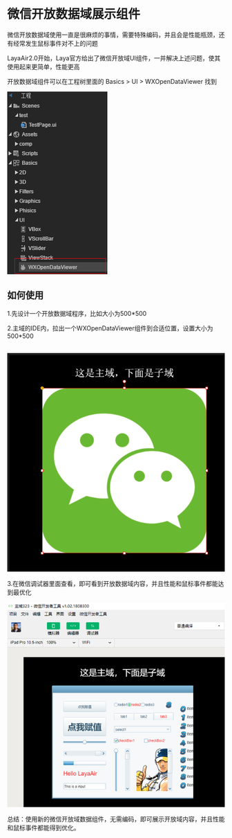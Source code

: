 # 微信开放数据域展示组件

​	微信开放数据域使用一直是很麻烦的事情，需要特殊编码，并且会是性能瓶颈，还有经常发生鼠标事件对不上的问题

LayaAir2.0开始，Laya官方给出了微信开放域UI组件，一并解决上述问题，使其使用起来更简单，性能更高

开放数据域组件可以在工程树里面的 Basics > UI > WXOpenDataViewer 找到

![wx1](imgs/wx1.png)



## 如何使用

1.先设计一个开放数据域程序，比如大小为500*500

2.主域的IDE内，拉出一个WXOpenDataViewer组件到合适位置，设置大小为500*500

​	![wx1](imgs/wx2.png)



3.在微信调试器里面查看，即可看到开放数据域内容，并且性能和鼠标事件都能达到最优化

![wx1](imgs/wx3.png)



总结：使用新的微信开放域数据组件，无需编码，即可展示开放域内容，并且性能和鼠标事件都能得到优化。